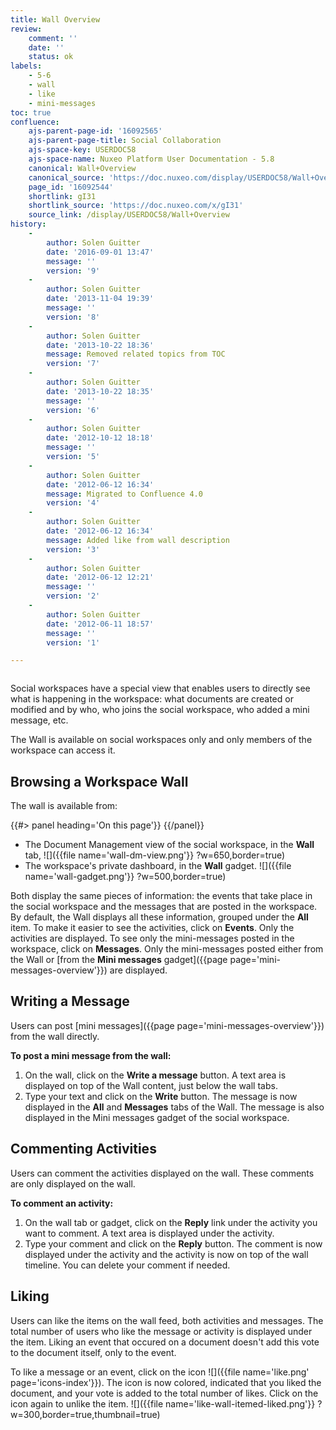 ```yaml
---
title: Wall Overview
review:
    comment: ''
    date: ''
    status: ok
labels:
    - 5-6
    - wall
    - like
    - mini-messages
toc: true
confluence:
    ajs-parent-page-id: '16092565'
    ajs-parent-page-title: Social Collaboration
    ajs-space-key: USERDOC58
    ajs-space-name: Nuxeo Platform User Documentation - 5.8
    canonical: Wall+Overview
    canonical_source: 'https://doc.nuxeo.com/display/USERDOC58/Wall+Overview'
    page_id: '16092544'
    shortlink: gI31
    shortlink_source: 'https://doc.nuxeo.com/x/gI31'
    source_link: /display/USERDOC58/Wall+Overview
history:
    - 
        author: Solen Guitter
        date: '2016-09-01 13:47'
        message: ''
        version: '9'
    - 
        author: Solen Guitter
        date: '2013-11-04 19:39'
        message: ''
        version: '8'
    - 
        author: Solen Guitter
        date: '2013-10-22 18:36'
        message: Removed related topics from TOC
        version: '7'
    - 
        author: Solen Guitter
        date: '2013-10-22 18:35'
        message: ''
        version: '6'
    - 
        author: Solen Guitter
        date: '2012-10-12 18:18'
        message: ''
        version: '5'
    - 
        author: Solen Guitter
        date: '2012-06-12 16:34'
        message: Migrated to Confluence 4.0
        version: '4'
    - 
        author: Solen Guitter
        date: '2012-06-12 16:34'
        message: Added like from wall description
        version: '3'
    - 
        author: Solen Guitter
        date: '2012-06-12 12:21'
        message: ''
        version: '2'
    - 
        author: Solen Guitter
        date: '2012-06-11 18:57'
        message: ''
        version: '1'

---
```

<div class="row"><div class="column medium-8">

Social workspaces have a special view that enables users to directly see what is happening in the workspace: what documents are created or modified and by who, who joins the social workspace, who added a mini message, etc.

The Wall is available on social workspaces only and only members of the workspace can access it.

## Browsing a Workspace Wall

The wall is available from:

</div><div class="column medium-4">{{#> panel heading='On this page'}} {{/panel}}</div></div>

*   The Document Management view of the social workspace, in the **Wall** tab,
    ![]({{file name='wall-dm-view.png'}} ?w=650,border=true)
*   The workspace's private dashboard, in the **Wall** gadget.
    ![]({{file name='wall-gadget.png'}} ?w=500,border=true)

Both display the same pieces of information: the events that take place in the social workspace and the messages that are posted in the workspace. By default, the Wall displays all these information, grouped under the **All** item.
To make it easier to see the activities, click on **Events**. Only the activities are displayed.
To see only the mini-messages posted in the workspace, click on **Messages**. Only the mini-messages posted either from the Wall or [from the **Mini messages** gadget]({{page page='mini-messages-overview'}}) are displayed.

## Writing a Message

Users can post [mini messages]({{page page='mini-messages-overview'}}) from the wall directly.

**To post a mini message from the wall:**

1.  On the wall, click on the **Write a message** button.
    A text area is displayed on top of the Wall content, just below the wall tabs.
2.  Type your text and click on the **Write** button.
    The message is now displayed in the **All** and **Messages** tabs of the Wall.
    The message is also displayed in the Mini messages gadget of the social workspace.

## Commenting Activities

Users can comment the activities displayed on the wall. These comments are only displayed on the wall.

**To comment an activity:**

1.  On the wall tab or gadget, click on the **Reply** link under the activity you want to comment.
    A text area is displayed under the activity.
2.  Type your comment and click on the **Reply** button.
    The comment is now displayed under the activity and the activity is now on top of the wall timeline.
    You can delete your comment if needed.

## Liking

Users can like the items on the wall feed, both activities and messages. The total number of users who like the message or activity is displayed under the item. Liking an event that occured on a document doesn't add this vote to the document itself, only to the event.

To like a message or an event, click on the icon ![]({{file name='like.png' page='icons-index'}}). The icon is now colored, indicated that you liked the document, and your vote is added to the total number of likes. Click on the icon again to unlike the item.
![]({{file name='like-wall-itemed-liked.png'}} ?w=300,border=true,thumbnail=true)

&nbsp;